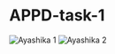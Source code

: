 # APPD-task-1

![Ayashika 1](https://user-images.githubusercontent.com/97466562/151676344-0bb3919c-65d2-421c-96e0-917b1e0d77ff.jpeg)
![Ayashika 2](https://user-images.githubusercontent.com/97466562/151676348-bcbc1919-49d4-4577-9da7-1a9ef5d7dda1.jpeg)
